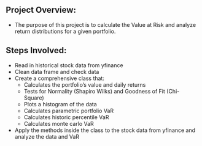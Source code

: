 ## Project Overview:

  - The purpose of this project is to calculate the Value at Risk and analyze return distributions for a given portfolio.
    
## Steps Involved:
  - Read in historical stock data from yfinance
  - Clean data frame and check data
  - Create a comprehensive class that:
    - Calculates the portfolio’s value and daily returns
    - Tests for Normality (Shapiro Wilks) and Goodness of Fit (Chi-Square)
    - Plots a histogram of the data
    - Calculates parametric portfolio VaR
    - Calculates historic percentile VaR
    - Calculates monte carlo VaR
  - Apply the methods inside the class to the stock data from yfinance and analyze the data and VaR
